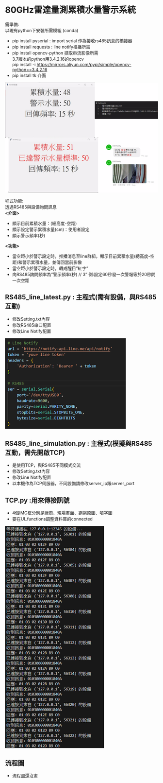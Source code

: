 ﻿# **80GHz雷達量測累積水量警示系統**

需準備:    
以現有python下安裝所需模組 (conda)    
* pip install pyserial : import serial 作為接收rs485訊息的橋接器    
* pip install requests : line notify推播所需    
* pip install opencv-python 擷取串流影像所需    
3.7版本的python用3.4.2.16的opencv    
pip install -i https://mirrors.aliyun.com/pypi/simple/opencv-python==3.4.2.16    
* pip install tk 介面

![image](https://github.com/MojitoBen/ACE_0324_/blob/main/80Ghz_radar_RS485/readimg/merge.jpg)

程式功能:       
透過RS485與設備詢問訊息    
**<介面>**    
* 顯示目前累積水量：(總高度-空距)    
* 顯示設定警示累積水量(cm)：使用者設定    
* 顯示警示頻率(秒)

**<功能>**    
* 當空距小於警示設定時，推播消息至line群組，顯示目前累積水量(總高度-空距)和警示累積水量，並傳回當前影像    
* 當空距小於警示設定時，轉成醒目”紅字”    
* 向RS485詢問頻率為”警示頻率(秒) // 3” 例:設定60秒發一次警報等於20秒問一次空距    

## RS485_line_latest.py : 主程式(需有設備，與RS485互動)

* 修改Setting.txt內容
* 修改RS485串口配置
* 修改Line Notify配置

![image](https://github.com/MojitoBen/ACE_0324_/blob/main/80Ghz_radar_RS485/readimg/parameter.png)

## RS485_line_simulation.py  : 主程式(模擬與RS485互動，需先開啟TCP)

* 是使用TCP，與RS485不同模式交流
* 修改Setting.txt內容
* 修改Line Notify配置
* 以本機作為TCP伺服器，不同設備請修改server_ip跟server_port

## TCP.py :用來傳接訊號

* 4個IMG框分別是廠商、現場畫面、鋼捲原圖、噴字圖
* 要在UI_functions調整資料庫的connected

![image](https://github.com/MojitoBen/ACE_0324_/blob/main/80Ghz_radar_RS485/readimg/TCP.png)

## 流程圖

* 流程圖還沒畫



